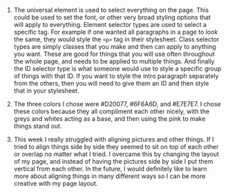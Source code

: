 1) The universal element is used to select everything on the page. This could be used to set the font, or other very broad styling options that will apply to
everything. Element selector types are used to select a specific tag. For example if one wanted all paragraphs in a page to look the same, they would style the ```<p>``` tag in their stylesheet. Class selector types are simply classes that you make and then can apply to anything you want. These are good for things that
you will use often throughout the whole page, and needs to be applied to multiple things. And finally the ID selector type is what someone would use to style a specific group of things with that ID. If you want to style the intro paragraph separately from the others, then you will need to give them an ID and then style that in your stylesheet.
  
2) The three colors I chose were #D20077, #6F6A6D, and #E7E7E7. I chose these
colors because they all compliment each other nicely, with the greys and whites
acting as a base, and then using the pink to make things stand out.

3)  This week I really struggled with aligning pictures and other things. If
I tried to align things side by side they seemed to sit on top of each other
or overlap no matter what I tried. I overcame this by changing the layout of my
page, and instead of having the pictures side by side I put them vertical from
each other. In the future, I would definitely like to learn more about aligning
things in many different ways so I can be more creative with my page layout. 
